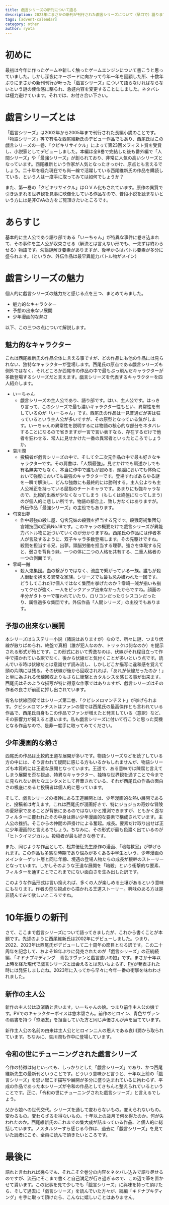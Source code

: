 ```yaml
---
title: 戯言シリーズの新刊について語る
description: 2023年にまさかの新刊が刊行された戯言シリーズについて（早口で）語ります
tags: [advent-calendar]
category: other
author: ryota
---
```

# 初めに
最初は今年に作ったゲームや新しく触ったゲームエンジンについて書こうと思っていました。しかし深夜にキーボードに向かって今年一年を回顧した所、十数年ぶりにまさかの新刊刊行が叶った「戯言シリーズ」について語らなければならないという謎の使命感に駆られ、急遽内容を変更することにしました。ネタバレは極力避けています。それでは、お付き合い下さい。
# 戯言シリーズとは
「戯言シリーズ」は2002年から2005年まで刊行された長編小説のことです。「物語シリーズ」等で有名な西尾維新氏のデビュー作品でもあり、西尾氏はこの戯言シリーズの一巻、「クビキリサイクル」によって第23回メフィスト賞を受賞し、小説家としてデビューしました。本編は全9巻で完結した後も番外編で「人間シリーズ」や「最強シリーズ」が創られており、非常に人気の高いシリーズとなっています。西尾維新という作家が人気となったきっかけ、原点とも言えるでしょう。二十年を経た現在でも尚一線で活躍している西尾維新氏の作品を購読している、という人は一度手に取ってみては如何でしょうか？

また、第一巻の「クビキリサイクル」はＯＶＡ化もされています。原作の異質で引き込まれる世界観を見事に映像化している作品なので、普段小説を読まないという方には是非OVAの方をご覧頂きたいところです。
# あらすじ
基本的に主人公であり語り部である「いーちゃん」が特異な事件に巻き込まれて、その事件を主人公が収束させる（解決とは言えない形でも、一先ずは終わらせる）物語です。勿論謎解き要素がありますが、後半からはバトル要素が多分に盛られます。（というか、外伝作品は最早異能力バトル物がメイン）
# 戯言シリーズの魅力
個人的に戯言シリーズの魅力だと感じる点を三つ、まとめてみました。
- 魅力的なキャラクター
- 予想の出来ない展開
- 少年漫画的な熱さ

以下、この三つの点について解説します。
## 魅力的なキャラクター
これは西尾維新氏の作品全体に言える事ですが、どの作品にも他の作品には見られない、独特なキャラクターが登場します。西尾氏の原点である戯言シリーズも例外ではなく、それどころか西尾市の作品の中で最もぶっ飛んだキャラクターが多数登場するシリーズだと言えます。戯言シリーズを代表するキャラクターを四人紹介します。
- いーちゃん
  - 戯言シリーズの主人公であり、語り部です。はい、主人公です。はっきり言って、このシリーズで最も濃いキャラクター性もとい、異常性を有しているのが「いーちゃん」です。西尾氏の作品は一見普通だが実は狂っているという主人公が多いですが、その原型となっている気がします。いーちゃんの異常性を説明するには物語の核心的な部分をネタバレすることになるので省きますが一言で言い表すなら、存在するだけで他者を狂わせる、常人に見せかけた一番の異常者といったところでしょうか。
- 哀川潤
  - 投稿者が戯言シリーズの中で、そして全二次元作品の中で最も好きなキャラクターです。その肩書は、「人類最強」。見せかけでも肩透かしでも有名無実でもなく、本当に作中で誰もが認める、頭脳においても体術において強度においても最強のキャラクターです。登場すればあらゆる謎を一瞬で解決し、どんな強敵にも最終的には勝利する。主人公よりも主人公補正を持っている屈指のチートキャラです。あまりにも強キャラなので、比較的出番が少なくなってしまう（もしくは終盤になってしまう）のが個人的に悲しい所です。物語の都合上、致し方なくはありますが。外伝作品「最強シリーズ」の主役でもあります。
- 匂宮出夢
  - 作中最強の殺し屋、匂宮兄妹の殺戮を担当する兄です。殺戮奇術集団匂宮雑技団の団員No.18です。このキャラの概要だけで戯言シリーズが異能力バトル物に近づいていくのが分かりますね。西尾氏の作品には作者本人が言及するように、双子キャラ多数登場します。その先駆けですね。殺戮を担当する兄、出夢。頭脳労働を担当する理夢。強さを体現する兄と、弱さを背負う妹。一つの体に二つの人格を共有する、二重人格者の一つの側面です。
- 零崎一賊
  - 殺人鬼集団。血の繋がりではなく、流血で繋がっている一族。誰もが殺人衝動を抱える異常な家族。シリーズでも最も忌み嫌われた一団です。どうしてこれだけ個人ではなく集団を挙げたのか？零崎一賊が揃いも揃ってクセが強く、一人をピックアップ出来なかったからですね。顔面の半分がタトゥーで覆われていたり、ロリコンだったりシスコンだったり、属性過多な集団です。外伝作品「人間シリーズ」の主役でもあります。
## 予想の出来ない展開
本シリーズはミステリー小説（諸説はありますが）なので、所々に謎、つまり伏線が散りばめられ、終盤で真相（誰が犯人なのか、トリックは何なのか）を提示される形式が殆どです。この形式において秀逸なのは、伏線がそれ程目立って作中で描かれている訳でなく、後から伏線だと気付くことが多いという点です。読んでいる時は伏線だとは意識せず読み流し、しかしどこか描写に違和感を覚えて頭の片隅には残る。その伏線が後から回収されれば、「あれが伏線だったのか！」と単に為される伏線回収よりもさらに衝撃とカタルシスを感じる事が出来ます。西尾氏はそのような描写が特に得意な作家ではありますが、戯言シリーズはその作者の良さが前面に押し出されています。

有名な伏線回収ではシリーズ第二巻、「クビシメロマンチスト」が挙げられます。クビシメロマンチストはファンの間では西尾氏の最高傑作とも言われている作品で、西尾氏自身もこの作品でファンが増えたと発言している（意訳）など、その影響力が伺えると思います。私も戯言シリーズに付いて行こうと思った契機となる作品なので、是非一度手に取ってみてください。
## 少年漫画的な熱さ
西尾氏の作品は比較的王道な展開が多いです。物語シリーズなどを読了している方の中には、そう言われて疑問に感じる方もいるかもしれませんが、物語シリーズも本質的には王道な展開となっています。王道で、ある意味では陳腐と言えてしまう展開を歪な視点、特異なキャラクター、独特な世界観を通すことで今までに見られない新たなエンタメとして昇華されている、それが西尾氏の作品の面白さの根底にあると投稿者は個人的に思っています。

そして、戯言シリーズの根幹にある王道展開とは、少年漫画的な熱い展開であると、投稿者は考えます。これは西尾氏が漫画好きで、特にジョジョの奇妙な冒険の愛好家であることが背景にあるのではないかと推測できますが、ともかく歪なフィルターに覆われたその中身は熱い少年漫画的な要素で構成されています。主人公の挫折。そこからの仲間の声掛けによる奮起。成長。要素だけ取り出せば正に少年漫画的と言えるでしょう。ちなみに、その形式が最も色濃く出ているのが「ヒトクイマジカル」。投稿者が最も好きな巻です。

また、同じような作品として、松井優征先生原作の漫画、「暗殺教室」が挙げられます。この作品も多感な時期であり悩みが多くある中学生という、少年漫画のメインターゲット層と同じ年齢、境遇の登場人物たちの成長が根幹のストーリーとなっています。しかしそのような王道な展開を「暗殺」という衝撃的な要素、フィルターを通すことでこれまでにない面白さを生み出した訳です。

このような作品形式は言い換えれば、多くの人が楽しめる土壌があるという意味にもなります。作者の歪な視点から描かれる王道ストーリー。興味のある方は是非読んでみて欲しいところですね。
# 10年振りの新刊
さて、ここまで戯言シリーズについて語ってきましたが、これから書くことが本題です。先述のように西尾維新氏は2002年にデビューしました。つまり、2022、2023年は西尾氏がデビューして二十周年の節目となる訳です。この二十周年を記念して、およそ18年ぶりに発売されたのが「戯言シリーズ」の正統続編、「キドナプキディング　青色サヴァンと戯言遣いの娘」です。まさか十年以上時を経た現代で戯言シリーズと出会えるとは思いもよらず、[PV](https://www.youtube.com/watch?v=-KEPcuFMbkQ)が発表された時には発狂しましたね。2023年に入ってから早々に今年一番の衝撃を味わわされました。
## 新作の主人公
新作の主人公は玖渚盾と言います。いーちゃんの娘。つまり前作主人公の娘です。PVでのキャラクターボイスは悠木碧さん。前作のヒロイン、青色サヴァンの肩書を持つ「玖渚友」を担当していた方と同じ声優さんが声を当てています。

新作主人公の名前の由来は主人公とヒロイン二人の恩人である哀川潤から取られています。ちなみに、哀川潤も作中に登場しています。
## 令和の世にチューニングされた戯言シリーズ
今作の特徴は何といっても、しっかりとした「戯言シリーズ」であり、かつ西尾維新先生の最新刊ということです。どういう意味かと言うと、十年以上前の「戯言シリーズ」を思い起こす描写や展開が多分に盛り込まれているに拘わらず、平成の作品であった本シリーズが令和の作品としてきちんと整えられているということです。正に、「令和の世にチューニングされた戯言シリーズ」と言えるでしょう。

父から娘への世代交代。シリーズを通して変わらないもの。変えられないもの。変わるもの。変わらざるを得ないもの。十年以上の歳月で何を得たのか。何が失われたのか。西尾維新氏のこれまでの集大成が詰まっている作品、と個人的に総括しています。ノスタルジーすら感じる今作は、過去に「戯言シリーズ」を見ていた読者にこそ、全員に読んで頂きたいところです。
# 最後に
語れと言われれば幾らでも、それこそ全巻分の内容をネタバレ込みで語り尽せるのですが、流石にそこまで書くと自己満足が行き過ぎるので、この辺で筆を置かせて貰います。この記事を見て少しでも「戯言シリーズ」に興味を持って頂けたら、そして過去に「戯言シリーズ」を読んでいた方々が、続編「キドナプキディング」を手に取って頂けたら、こんなに嬉しいことはありません。